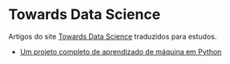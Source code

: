 # Towards Data Science
Artigos do site [Towards Data Science](https://towardsdatascience.com/) traduzidos para estudos.

- [Um projeto completo de aprendizado de máquina em Python](https://github.com/willsilvano/datascience/blob/master/Towards%20DataScience/Energy%20New%20York.ipynb)
